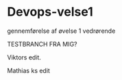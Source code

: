 # Devops-velse1
gennemførelse af øvelse 1 vedrørende


TESTBRANCH FRA MIG?

Viktors edit.

Mathias ks edit
